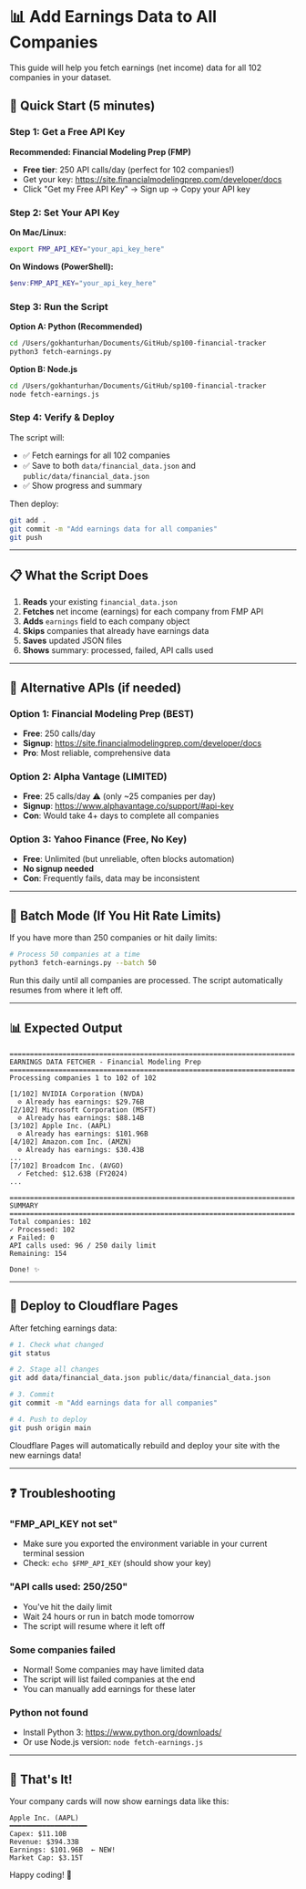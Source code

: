# 📊 Add Earnings Data to All Companies

This guide will help you fetch earnings (net income) data for all 102 companies in your dataset.

## 🚀 Quick Start (5 minutes)

### Step 1: Get a Free API Key

**Recommended: Financial Modeling Prep (FMP)**
- **Free tier**: 250 API calls/day (perfect for 102 companies!)
- Get your key: https://site.financialmodelingprep.com/developer/docs
- Click "Get my Free API Key" → Sign up → Copy your API key

### Step 2: Set Your API Key

**On Mac/Linux:**
```bash
export FMP_API_KEY="your_api_key_here"
```

**On Windows (PowerShell):**
```powershell
$env:FMP_API_KEY="your_api_key_here"
```

### Step 3: Run the Script

**Option A: Python (Recommended)** 
```bash
cd /Users/gokhanturhan/Documents/GitHub/sp100-financial-tracker
python3 fetch-earnings.py
```

**Option B: Node.js**
```bash
cd /Users/gokhanturhan/Documents/GitHub/sp100-financial-tracker
node fetch-earnings.js
```

### Step 4: Verify & Deploy

The script will:
- ✅ Fetch earnings for all 102 companies
- ✅ Save to both `data/financial_data.json` and `public/data/financial_data.json`
- ✅ Show progress and summary

Then deploy:
```bash
git add .
git commit -m "Add earnings data for all companies"
git push
```

---

## 📋 What the Script Does

1. **Reads** your existing `financial_data.json`
2. **Fetches** net income (earnings) for each company from FMP API
3. **Adds** `earnings` field to each company object
4. **Skips** companies that already have earnings data
5. **Saves** updated JSON files
6. **Shows** summary: processed, failed, API calls used

---

## 🎯 Alternative APIs (if needed)

### Option 1: Financial Modeling Prep (BEST)
- **Free**: 250 calls/day
- **Signup**: https://site.financialmodelingprep.com/developer/docs
- **Pro**: Most reliable, comprehensive data

### Option 2: Alpha Vantage (LIMITED)
- **Free**: 25 calls/day ⚠️ (only ~25 companies per day)
- **Signup**: https://www.alphavantage.co/support/#api-key
- **Con**: Would take 4+ days to complete all companies

### Option 3: Yahoo Finance (Free, No Key)
- **Free**: Unlimited (but unreliable, often blocks automation)
- **No signup needed**
- **Con**: Frequently fails, data may be inconsistent

---

## 🔄 Batch Mode (If You Hit Rate Limits)

If you have more than 250 companies or hit daily limits:

```bash
# Process 50 companies at a time
python3 fetch-earnings.py --batch 50
```

Run this daily until all companies are processed. The script automatically resumes from where it left off.

---

## 📊 Expected Output

```
======================================================================
EARNINGS DATA FETCHER - Financial Modeling Prep
======================================================================
Processing companies 1 to 102 of 102

[1/102] NVIDIA Corporation (NVDA)
  ⊘ Already has earnings: $29.76B
[2/102] Microsoft Corporation (MSFT)
  ⊘ Already has earnings: $88.14B
[3/102] Apple Inc. (AAPL)
  ⊘ Already has earnings: $101.96B
[4/102] Amazon.com Inc. (AMZN)
  ⊘ Already has earnings: $30.43B
...
[7/102] Broadcom Inc. (AVGO)
  ✓ Fetched: $12.63B (FY2024)
...

======================================================================
SUMMARY
======================================================================
Total companies: 102
✓ Processed: 102
✗ Failed: 0
API calls used: 96 / 250 daily limit
Remaining: 154

Done! ✨
```

---

## 🚀 Deploy to Cloudflare Pages

After fetching earnings data:

```bash
# 1. Check what changed
git status

# 2. Stage all changes
git add data/financial_data.json public/data/financial_data.json

# 3. Commit
git commit -m "Add earnings data for all companies"

# 4. Push to deploy
git push origin main
```

Cloudflare Pages will automatically rebuild and deploy your site with the new earnings data!

---

## ❓ Troubleshooting

### "FMP_API_KEY not set"
- Make sure you exported the environment variable in your current terminal session
- Check: `echo $FMP_API_KEY` (should show your key)

### "API calls used: 250/250"
- You've hit the daily limit
- Wait 24 hours or run in batch mode tomorrow
- The script will resume where it left off

### Some companies failed
- Normal! Some companies may have limited data
- The script will list failed companies at the end
- You can manually add earnings for these later

### Python not found
- Install Python 3: https://www.python.org/downloads/
- Or use Node.js version: `node fetch-earnings.js`

---

## 🎉 That's It!

Your company cards will now show earnings data like this:

```
Apple Inc. (AAPL)
━━━━━━━━━━━━━━━━━━━
Capex: $11.10B
Revenue: $394.33B
Earnings: $101.96B  ← NEW!
Market Cap: $3.15T
```

Happy coding! 🚀

